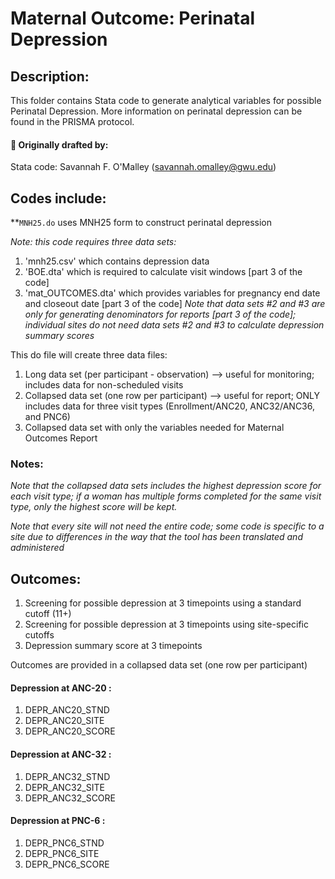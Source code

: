 # Maternal Outcome: Perinatal Depression

## Description:
This folder contains Stata code to generate analytical variables for possible Perinatal Depression. More information on perinatal depression can be found in the PRISMA protocol.

#### :pushpin: Originally drafted by:
Stata code: Savannah F. O'Malley (savannah.omalley@gwu.edu)

## Codes include:

**`MNH25.do` uses MNH25 form to construct perinatal depression

*Note: this code requires three data sets:* 
1. 'mnh25.csv' which contains depression data 
2. 'BOE.dta' which is required to calculate visit windows [part 3 of the code]
3. 'mat_OUTCOMES.dta' which provides variables for pregnancy end date and closeout date [part 3 of the code]
*Note that data sets #2 and #3 are only for generating denominators for reports [part 3 of the code]; individual sites do not need data sets #2 and #3 to calculate depression summary scores*

This do file will create three data files:
1. Long data set (per participant - observation) --> useful for monitoring; includes data for non-scheduled visits
2. Collapsed data set (one row per participant) --> useful for report; ONLY includes data for three visit types (Enrollment/ANC20, ANC32/ANC36, and PNC6)
3. Collapsed data set with only the variables needed for Maternal Outcomes Report

### Notes:
*Note that the collapsed data sets includes the highest depression score for each visit type; if a woman has multiple forms completed for the same visit type, only the highest score will be kept.*

*Note that every site will not need the entire code; some code is specific to a site due to differences in the way that the tool has been translated and administered*

## Outcomes:
1. Screening for possible depression at 3 timepoints using a standard cutoff (11+)
2. Screening for possible depression at 3 timepoints using site-specific cutoffs
3. Depression summary score at 3 timepoints

Outcomes are provided in a collapsed data set (one row per participant)

#### Depression at ANC-20 : 
1. DEPR_ANC20_STND
2. DEPR_ANC20_SITE
3. DEPR_ANC20_SCORE 
#### Depression at ANC-32 : 
1. DEPR_ANC32_STND
2. DEPR_ANC32_SITE
3. DEPR_ANC32_SCORE 
#### Depression at PNC-6  : 
1. DEPR_PNC6_STND
2. DEPR_PNC6_SITE
3. DEPR_PNC6_SCORE 
